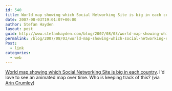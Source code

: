 ```yaml
---
id: 540
title: World map showing which Social Networking Site is big in each country
date: 2007-08-03T19:01:07+00:00
author: Stefan Hayden
layout: post
guid: http://www.stefanhayden.com/blog/2007/08/03/world-map-showing-which-social-networking-site-is-big-in-each-country/
permalink: /blog/2007/08/03/world-map-showing-which-social-networking-site-is-big-in-each-country/
Post:
  - link
categories:
  - web
---
```

<a href="http://valleywag.com/tech/maps/the-world-map-of-social-networks-273201.php">World map showing which Social Networking Site is big in each country</a>. I'd love to see an animated map over time. Who is keeping track of this? (via <a href="http://del.icio.us/arincrumley">Arin Crumley</a>)
